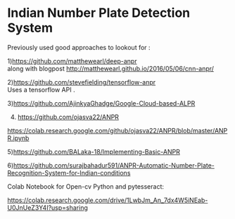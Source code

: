 # Indian Number Plate Detection System

Previously used good approaches to lookout for :

1)https://github.com/matthewearl/deep-anpr  
along with blogpost http://matthewearl.github.io/2016/05/06/cnn-anpr/

2)https://github.com/stevefielding/tensorflow-anpr  
Uses a tensorflow API . 

3)https://github.com/AjinkyaGhadge/Google-Cloud-based-ALPR

4) https://github.com/ojasva22/ANPR

https://colab.research.google.com/github/ojasva22/ANPR/blob/master/ANPR.ipynb

5)https://github.com/BALaka-18/Implementing-Basic-ANPR

6)https://github.com/surajbahadur591/ANPR-Automatic-Number-Plate-Recognition-System-for-Indian-conditions


Colab Notebook for Open-cv Python and pytesseract:

https://colab.research.google.com/drive/1LwbJm_An_7dx4W5iNEab-U0JnUeZ3Y4I?usp=sharing

